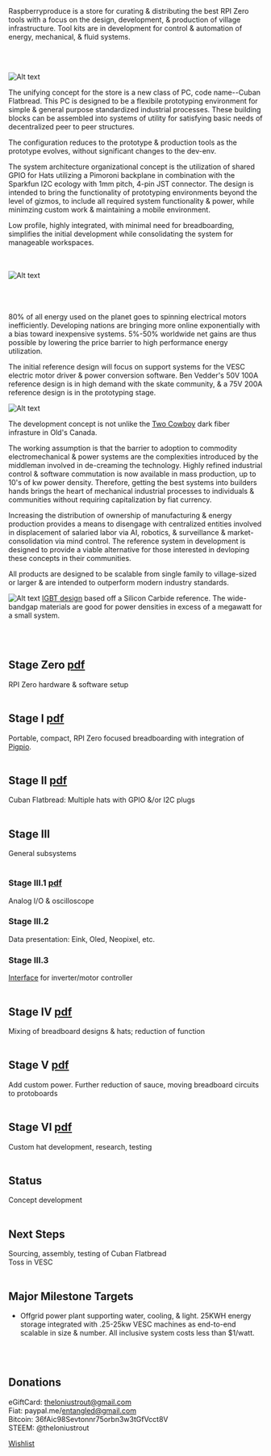 


<br><br>
Raspberryproduce is a store for curating & distributing the best RPI Zero tools with a focus on the design, development, & production of village infrastructure. Tool kits are in development for control & automation of energy, mechanical, & fluid systems.


<br><br>

![Alt text](png/flatbread.png)

The unifying concept for the store is a new class of PC, code name--Cuban Flatbread. This PC is designed to be a flexibile prototyping environment for simple & general purpose standardized industrial processes. These building blocks can be assembled into systems of utility for satisfying basic needs of decentralized peer to peer structures.

The configuration reduces to the prototype & production tools as the prototype evolves, without significant changes to the dev-env. 

The system architecture organizational concept is the utilization of shared GPIO for Hats utilizing a Pimoroni backplane in combination with the Sparkfun I2C ecology with 1mm pitch, 4-pin JST connector. The design is intended to bring the functionality of prototyping environments beyond the level of gizmos, to include all required system functionality & power, while minimzing custom work & maintaining a mobile environment. 

Low profile, highly integrated, with minimal need for breadboarding, simplifies the initial development while consolidating the system for manageable workspaces.


<br><br>
![Alt text](png/casestageiii.png)
<br><br>
<br><br>

80% of all energy used on the planet goes to spinning electrical motors inefficiently. Developing nations are bringing more online exponentially with a bias toward inexpensive systems. 5%-50% worldwide net gains are thus possible by lowering the price barrier to high performance energy utilization. 

The initial reference design will focus on support systems for the VESC electric motor driver & power conversion software. Ben Vedder's 50V 100A reference design is in high demand with the skate community, & a 75V 200A reference design is in the prototyping stage.

![Alt text](png/vesc6.4.png)

The development concept is not unlike the [Two Cowboy](https://www.youtube.com/watch?v=SDHqzUz39mU) dark fiber infrasture in Old's Canada. 

The working assumption is that the barrier to adoption to commodity electromechanical & power systems are the complexities introduced by the middleman involved in de-creaming the technology. Highly refined industrial control & software commutation is now available in mass production, up to 10's of kw power density. Therefore, getting the best systems into builders hands brings the heart of mechanical industrial processes to individuals & communities without requiring capitalization by fiat currency.

Increasing the distribution of ownership of manufacturing & energy production provides a means to disengage with centralized entities involved in displacement of salaried labor via AI, robotics, & surveillance & market-consolidation via mind control. The reference system in development is designed to provide a viable alternative for those interested in devloping these concepts in their communities.

All products are designed to be scalable from single family to village-sized or larger & are intended to outperform modern industry standards. 

![Alt text](png/igbt.png)
[IGBT design](https://github.com/paltatech/VESC-controller) based off a Silicon Carbide reference. The wide-bandgap materials are good for power densities in excess of a megawatt for a small system.

<br><br>

## Stage Zero [pdf](pdf/stagezero.pdf)
RPI Zero hardware & software setup
<br><br>
## Stage I [pdf](pdf/stagei.pdf)
Portable, compact, RPI Zero focused breadboarding with integration of [Pigpio](http://abyz.me.uk/rpi/pigpio/).
<br><br>
## Stage II [pdf](pdf/stageii.pdf)
Cuban Flatbread: Multiple hats with GPIO &/or I2C plugs
<br><br>
## Stage III
General subsystems
<br><br>
### Stage III.1 [pdf](pdf/stageiii.pdf)
Analog I/O & oscilloscope
### Stage III.2 
Data presentation: Eink, Oled, Neopixel, etc.
### Stage III.3 
[Interface](https://github.com/LiamBindle/PyVESC) for inverter/motor controller
<br><br>
## Stage IV [pdf](pdf/stageiv.pdf)
Mixing of breadboard designs & hats; reduction of function
<br><br>
## Stage V [pdf](pdf/stagev.pdf)
Add custom power. Further reduction of sauce, moving breadboard circuits to protoboards
<br><br>
## Stage VI [pdf](pdf/stagevi.pdf)
Custom hat development, research, testing
<br><br>

## Status
Concept development
<br><br>

## Next Steps
Sourcing, assembly, testing of Cuban Flatbread<br />
Toss in VESC
<br><br>


## Major Milestone Targets
* Offgrid power plant supporting water, cooling, & light. 25KWH energy storage integrated with .25-25kw VESC machines as end-to-end scalable in size & number. All inclusive system costs less than $1/watt. 


<br><br>
## Donations
eGiftCard:  theloniustrout@gmail.com<br />
Fiat:       paypal.me/entangled@gmail.com<br />
Bitcoin:    36fAic98Sevtonnr75orbn3w3tGfVcct8V<br />
STEEM:      @theloniustrout<br />


[Wishlist](fuel.pdf)

